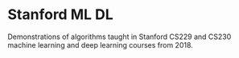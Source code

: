 # Stanford ML DL
Demonstrations of algorithms taught in Stanford CS229 and CS230 machine learning and deep learning courses from 2018.
